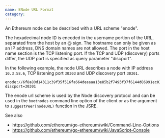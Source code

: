 ```yaml
---
name: ENode URL Format
category: 
---
```


An Ethereum node can be described with a URL scheme "enode".

The hexadecimal node ID is encoded in the username portion of the URL, separated from the host by an @ sign. The hostname can only be given as an IP address, DNS domain names are not allowed. The port
in the host name section is the TCP listening port. If the TCP and UDP (discovery) ports differ, the UDP port is specified as query parameter "discport".

In the following example, the node URL describes a node with IP address `10.3.58.6`, TCP listening port `30303` and UDP discovery port `30301`.

```
enode://6f8a80d14311c39f35f516fa664deaaaa13e85b2f7493f37f6144d86991ec012937307647bd3b9a82abe2974e1407241d54947bbb39763a4cac9f77166ad92a0@10.3.58.6:30303?discport=30301
```

The enode url scheme is used by the Node discovery protocol and can be used in the `bootnodes` command line option of the client or as the argument to `suggestPeer(nodeURL)` function in the JSRE.

See also 
- https://github.com/ethereum/go-ethereum/wiki/Command-Line-Options
- https://github.com/ethereum/go-ethereum/wiki/JavaScript-Console
